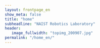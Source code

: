 ```yaml
---
layout: frontpage_en
show_meta: false
title: "home"
subheadline: "NAIST Robotics Laboratory"
header:
   image_fullwidth: "topimg_200907.jpg"
permalink: "/home_en/"
---
```

